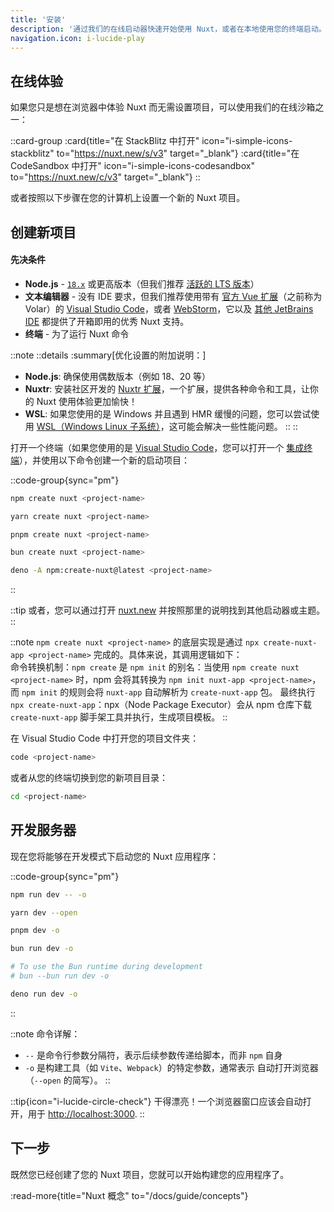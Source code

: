 ```yaml
---
title: '安装'
description: '通过我们的在线启动器快速开始使用 Nuxt，或者在本地使用您的终端启动。'
navigation.icon: i-lucide-play
---
```


## 在线体验

如果您只是想在浏览器中体验 Nuxt 而无需设置项目，可以使用我们的在线沙箱之一：

::card-group
  :card{title="在 StackBlitz 中打开" icon="i-simple-icons-stackblitz" to="https://nuxt.new/s/v3" target="_blank"}
  :card{title="在 CodeSandbox 中打开" icon="i-simple-icons-codesandbox" to="https://nuxt.new/c/v3" target="_blank"}
::

或者按照以下步骤在您的计算机上设置一个新的 Nuxt 项目。

## 创建新项目

<!-- TODO: need to fix upstream in nuxt/nuxt.com -->
<!-- markdownlint-disable-next-line MD001 -->
#### 先决条件

- **Node.js** - [`18.x`](https://nodejs.org/en) 或更高版本（但我们推荐 [活跃的 LTS 版本](https://github.com/nodejs/release#release-schedule)）
- **文本编辑器** - 没有 IDE 要求，但我们推荐使用带有 [官方 Vue 扩展](https://marketplace.visualstudio.com/items?itemName=Vue.volar)（之前称为 Volar）的 [Visual Studio Code](https://code.visualstudio.com/)，或者 [WebStorm](https://www.jetbrains.com/webstorm/)，它以及 [其他 JetBrains IDE](https://www.jetbrains.com/ides/) 都提供了开箱即用的优秀 Nuxt 支持。
- **终端** - 为了运行 Nuxt 命令

::note
  ::details
  :summary[优化设置的附加说明：]
  - **Node.js**: 确保使用偶数版本（例如 18、20 等）
  - **Nuxtr**: 安装社区开发的 [Nuxtr 扩展](https://marketplace.visualstudio.com/items?itemName=Nuxtr.nuxtr-vscode)，一个扩展，提供各种命令和工具，让你的 Nuxt 使用体验更加愉快！
  - **WSL**: 如果您使用的是 Windows 并且遇到 HMR 缓慢的问题，您可以尝试使用 [WSL（Windows Linux 子系统）](https://docs.microsoft.com/en-us/windows/wsl/install)，这可能会解决一些性能问题。
  ::
::

打开一个终端（如果您使用的是 [Visual Studio Code](https://code.visualstudio.com)，您可以打开一个 [集成终端](https://code.visualstudio.com/docs/editor/integrated-terminal)），并使用以下命令创建一个新的启动项目：

::code-group{sync="pm"}

```bash [npm]
npm create nuxt <project-name>
```

```bash [yarn]
yarn create nuxt <project-name>
```

```bash [pnpm]
pnpm create nuxt <project-name>
```

```bash [bun]
bun create nuxt <project-name>
```

```bash [deno]
deno -A npm:create-nuxt@latest <project-name>
```

::

::tip
或者，您可以通过打开 [nuxt.new](https://nuxt.new) 并按照那里的说明找到其他启动器或主题。
::

::note
`npm create nuxt <project-name>` 的底层实现是通过 `npx create-nuxt-app <project-name>` 完成的。具体来说，其调用逻辑如下：
<br>
命令转换机制：`npm create` 是 `npm init` 的别名：当使用 `npm create nuxt <project-name>` 时，npm 会将其转换为 `npm init nuxt-app <project-name>`，而 `npm init` 的规则会将 `nuxt-app` 自动解析为 `create-nuxt-app` 包。 最终执行 `npx create-nuxt-app`：npx（Node Package Executor）会从 npm 仓库下载 `create-nuxt-app` 脚手架工具并执行，生成项目模板。
::

在 Visual Studio Code 中打开您的项目文件夹：

```bash [Terminal]
code <project-name>
```

或者从您的终端切换到您的新项目目录：

```bash
cd <project-name>
```

## 开发服务器

现在您将能够在开发模式下启动您的 Nuxt 应用程序：

::code-group{sync="pm"}

```bash [npm]
npm run dev -- -o
```

```bash [yarn]
yarn dev --open
```

```bash [pnpm]
pnpm dev -o
```

```bash [bun]
bun run dev -o

# To use the Bun runtime during development
# bun --bun run dev -o
```

```bash [deno]
deno run dev -o
```
::

::note 
命令详解：
* `--` 是命令行参数分隔符，表示后续参数传递给脚本，而非 `npm` 自身
* `-o` 是构建工具（如 `Vite`、`Webpack`）的特定参数，通常表示 自动打开浏览器（`--open` 的简写）。
::

::tip{icon="i-lucide-circle-check"}
干得漂亮！一个浏览器窗口应该会自动打开，用于 <http://localhost:3000>.
::

## 下一步

既然您已经创建了您的 Nuxt 项目，您就可以开始构建您的应用程序了。

:read-more{title="Nuxt 概念" to="/docs/guide/concepts"}
